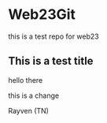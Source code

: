 # Web23Git
this is a test repo for web23 

## This is a test title
hello there

this is a change

Rayven (TN)